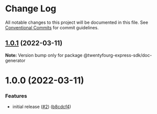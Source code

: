 # Change Log

All notable changes to this project will be documented in this file.
See [Conventional Commits](https://conventionalcommits.org) for commit guidelines.

## [1.0.1](https://github.com/twentyfourg/express-sdk/compare/@twentyfourg-express-sdk/doc-generator@1.0.0...@twentyfourg-express-sdk/doc-generator@1.0.1) (2022-03-11)

**Note:** Version bump only for package @twentyfourg-express-sdk/doc-generator





# 1.0.0 (2022-03-11)


### Features

* initial release ([#2](https://github.com/twentyfourg/express-sdk/issues/2)) ([b8cdcf4](https://github.com/twentyfourg/express-sdk/commit/b8cdcf4b7b6f35aa48cee3d147d789f3e1ac7dcb))
